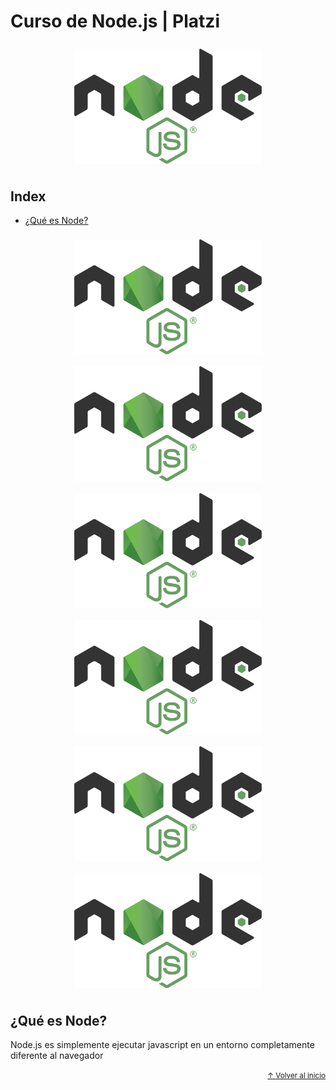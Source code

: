 # Curso de Node.js | Platzi

<div align="center" style="padding: 8px 0">
  <img src="./md/node.svg" alt="node.js" width="300">
</div>

## Index
- [¿Qué es Node?](#que-es-node)

<div align="center" style="padding: 8px 0">
  <img src="./md/node.svg" alt="node.js" width="300">
</div>
<div align="center" style="padding: 8px 0">
  <img src="./md/node.svg" alt="node.js" width="300">
</div>
<div align="center" style="padding: 8px 0">
  <img src="./md/node.svg" alt="node.js" width="300">
</div>
<div align="center" style="padding: 8px 0">
  <img src="./md/node.svg" alt="node.js" width="300">
</div>
<div align="center" style="padding: 8px 0">
  <img src="./md/node.svg" alt="node.js" width="300">
</div>
<div align="center" style="padding: 8px 0">
  <img src="./md/node.svg" alt="node.js" width="300">
</div>

## ¿Qué es Node?
Node.js es simplemente ejecutar javascript en un entorno completamente diferente al navegador

<div align="right">
  <small><a href="#index">↑ Volver al inicio</a></small>
</div>
